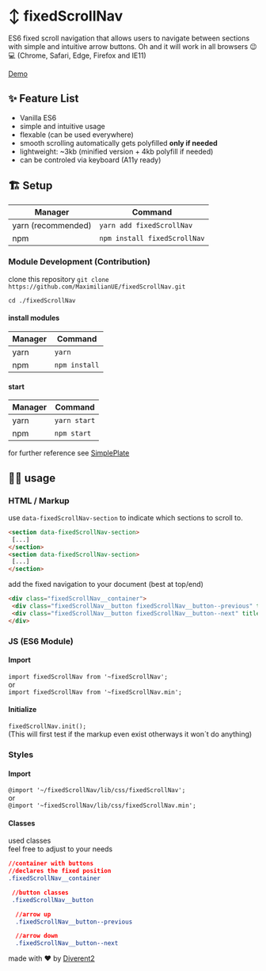 # ↕️ fixedScrollNav

ES6 fixed scroll navigation that allows users to navigate between sections with simple and intuitive arrow buttons.
Oh and it will work in all browsers 😉💻
(Chrome, Safari, Edge, Firefox and IE11)

[Demo](https://maximilianue.github.io/fixedScrollNav/)

## ✨ Feature List

* Vanilla ES6
* simple and intuitive usage
* flexable (can be used everywhere)
* smooth scrolling automatically gets polyfilled **only if needed**
* lightweight: ~3kb (minified version + 4kb polyfill if needed)
* can be controled via keyboard (A11y ready)

## 🏗️ Setup

Manager | Command
--- | ---
yarn (recommended) | `yarn add fixedScrollNav`
npm | `npm install fixedScrollNav`

### Module Development (Contribution)

clone this repository `git clone https://github.com/MaximilianUE/fixedScrollNav.git`

`cd ./fixedScrollNav`

#### install modules

Manager | Command
--- | ---
yarn | `yarn`
npm | `npm install`

#### start

Manager | Command
--- | ---
yarn | `yarn start`
npm | `npm start`


for further reference see [SimplePlate](https://github.com/MaximilianUE/SimplePlate)

## 👩‍💻 usage

### HTML / Markup

use `data-fixedScrollNav-section` to indicate which sections to scroll to.

```html
<section data-fixedScrollNav-section>
 [...]
</section>
<section data-fixedScrollNav-section>
 [...]
</section>
```

add the fixed navigation to your document (best at top/end)

```html
<div class="fixedScrollNav__container">
 <div class="fixedScrollNav__button fixedScrollNav__button--previous" title="go to previous section"></div>
 <div class="fixedScrollNav__button fixedScrollNav__button--next" title="go to next section"></div>
</div>
```

### JS (ES6 Module)

#### Import

`import fixedScrollNav from '~fixedScrollNav';`  
or  
`import fixedScrollNav from '~fixedScrollNav.min';`

#### Initialize

`fixedScrollNav.init();`  
(This will first test if the markup even exist otherways it won´t do anything)  

### Styles

#### Import

`@import '~/fixedScrollNav/lib/css/fixedScrollNav';`  
or  
`@import '~fixedScrollNav/lib/css/fixedScrollNav.min';`

#### Classes

used classes  
feel free to adjust to your needs

```css
//container with buttons
//declares the fixed position
.fixedScrollNav__container 

 //button classes
 .fixedScrollNav__button

  //arrow up
  .fixedScrollNav__button--previous

  //arrow down
  .fixedScrollNav__button--next
```

made with ♥️ by [Diverent2](https://twitter.com/diverent2)
